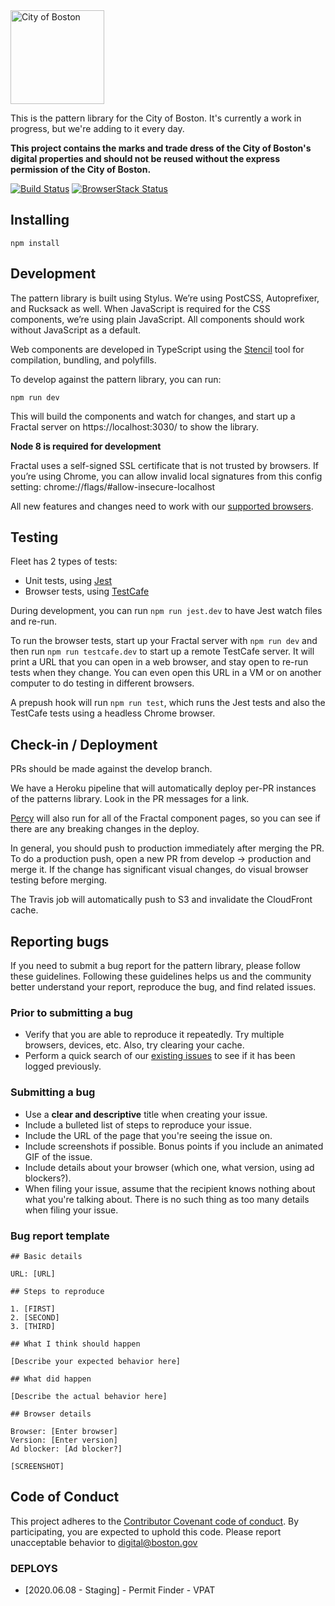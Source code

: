 <img src="https://cloud.githubusercontent.com/assets/9234/19400090/8c20c53c-9222-11e6-937c-02bce55e5301.png" alt="City of Boston" width="150" />

This is the pattern library for the City of Boston. It's currently a work in progress, but we're adding to it every day. 

**This project contains the marks and trade dress of the City of Boston's digital properties and should not be reused without the express permission of the City of Boston.**

[![Build Status](https://travis-ci.org/CityOfBoston/patterns.svg?branch=develop)](https://travis-ci.org/CityOfBoston/patterns)
[![BrowserStack Status](https://www.browserstack.com/automate/badge.svg?badge_key=Nlcwdm0xVlIzQ3dVWDQxbmltNEg1OWp4WEZoOXo5eHZlUHpKV3VuZldRVT0tLUxKWVhwckNLaVIzb29qQjFZQkVla0E9PQ%3D%3D--7770e74f86750ab3c3ceee0369fe44e871d60ef8)](https://www.browserstack.com/automate/public-build/Nlcwdm0xVlIzQ3dVWDQxbmltNEg1OWp4WEZoOXo5eHZlUHpKV3VuZldRVT0tLUxKWVhwckNLaVIzb29qQjFZQkVla0E9PQ==--7770e74f86750ab3c3ceee0369fe44e871d60ef8)

## Installing

`npm install`

## Development

The pattern library is built using Stylus. We’re using PostCSS, Autoprefixer,
and Rucksack as well. When JavaScript is required for the CSS components, we’re
using plain JavaScript. All components should work without JavaScript as a
default.

Web components are developed in TypeScript using the
[Stencil](https://stenciljs.com/) tool for compilation, bundling, and polyfills.

To develop against the pattern library, you can run:

`npm run dev`

This will build the components and watch for changes, and start up a Fractal
server on https://localhost:3030/ to show the library.

**Node 8 is required for development**

Fractal uses a self-signed SSL certificate that is not trusted by browsers. If
you’re using Chrome, you can allow invalid local signatures from this config
setting: chrome://flags/#allow-insecure-localhost

All new features and changes need to work with our [supported
browsers](https://github.com/CityOfBoston/digital/wiki/Software-engineering-working-agreement#browsers-we-support).

## Testing

Fleet has 2 types of tests:
 - Unit tests, using [Jest](https://facebook.github.io/jest/)
 - Browser tests, using [TestCafe](https://testcafe.devexpress.com/)

During development, you can run `npm run jest.dev` to have Jest watch files and
re-run. 

To run the browser tests, start up your Fractal server with `npm run dev` and
then run `npm run testcafe.dev` to start up a remote TestCafe server. It will
print a URL that you can open in a web browser, and stay open to re-run tests
when they change. You can even open this URL in a VM or on another computer to
do testing in different browsers.

A prepush hook will run `npm run test`, which runs the Jest tests and also the
TestCafe tests using a headless Chrome browser.

## Check-in / Deployment

PRs should be made against the develop branch.

We have a Heroku pipeline that will automatically deploy per-PR instances of the
patterns library. Look in the PR messages for a link.

[Percy](https://percy.io/) will also run for all of the Fractal component pages,
so you can see if there are any breaking changes in the deploy.

In general, you should push to production immediately after merging the PR. To
do a production push, open a new PR from develop -> production and merge it. If
the change has significant visual changes, do visual browser testing before
merging.

The Travis job will automatically push to S3 and invalidate the CloudFront
cache.

## Reporting bugs

If you need to submit a bug report for the pattern library, please follow these guidelines. Following these guidelines helps us and the community better understand your report, reproduce the bug, and find related issues.

### Prior to submitting a bug

 * Verify that you are able to reproduce it repeatedly. Try multiple browsers, devices, etc. Also, try clearing your cache.
 * Perform a quick search of our [existing issues](https://github.com/CityOfBoston/patterns/issues) to see if it has been logged previously.

### Submitting a bug

 * Use a **clear and descriptive** title when creating your issue.
 * Include a bulleted list of steps to reproduce your issue.
 * Include the URL of the page that you're seeing the issue on.
 * Include screenshots if possible. Bonus points if you include an animated GIF of the issue.
 * Include details about your browser (which one, what version, using ad blockers?).
 * When filing your issue, assume that the recipient knows nothing about what you're talking about. There is no such thing as too many details when filing your issue.

### Bug report template

```
## Basic details

URL: [URL]

## Steps to reproduce

1. [FIRST]
2. [SECOND]
3. [THIRD]

## What I think should happen

[Describe your expected behavior here]

## What did happen

[Describe the actual behavior here]

## Browser details

Browser: [Enter browser]
Version: [Enter version]
Ad blocker: [Ad blocker?]

[SCREENSHOT]
```

## Code of Conduct

This project adheres to the [Contributor Covenant code of conduct](https://github.com/CityOfBoston/boston.gov/blob/develop/guides/01-code-of-conduct.md). By participating, you are expected to uphold this code. Please report unacceptable behavior to <a href="mailto:digital@boston.gov">digital@boston.gov</a>


### DEPLOYS
- [2020.06.08 - Staging] - Permit Finder - VPAT


